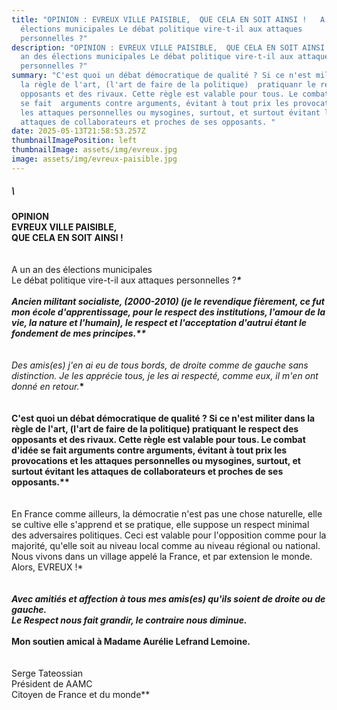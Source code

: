 ```yaml
---
title: "OPINION : EVREUX VILLE PAISIBLE,  QUE CELA EN SOIT AINSI !   A un an des
  élections municipales Le débat politique vire-t-il aux attaques
  personnelles ?"
description: "OPINION : EVREUX VILLE PAISIBLE,  QUE CELA EN SOIT AINSI !   A un
  an des élections municipales Le débat politique vire-t-il aux attaques
  personnelles ?"
summary: "C'est quoi un débat démocratique de qualité ? Si ce n'est militer dans
  la règle de l'art, (l'art de faire de la politique)  pratiquanr le respect des
  opposants et des rivaux. Cette règle est valable pour tous. Le combat d'idée
  se fait  arguments contre arguments, évitant à tout prix les provocations et
  les attaques personnelles ou mysogines, surtout, et surtout évitant les
  attaques de collaborateurs et proches de ses opposants. "
date: 2025-05-13T21:58:53.257Z
thumbnailImagePosition: left
thumbnailImage: assets/img/evreux.jpg
image: assets/img/evreux-paisible.jpg
---
```

##### \
**OPINION**\
**EVREUX VILLE PAISIBLE,\
QUE CELA EN SOIT AINSI !**\
\
\
A un an des élections municipales\
Le débat politique vire-t-il aux attaques personnelles ?***\***\
**\
Ancien militant socialiste, (2000-2010) (je le revendique fièrement, ce fut mon école d'apprentissage, pour le respect des institutions, l'amour de la vie, la nature et l'humain), le respect et l'acceptation d'autrui étant le fondement de mes principes.\*\***\
\
\
Des amis(es) j'en ai eu de tous bords, de droite comme de gauche sans distinction. Je les apprécie tous, je les ai respecté, comme eux, il m'en ont donné en retour.***\***\
\
**\
C'est quoi un débat démocratique de qualité ? Si ce n'est militer dans la règle de l'art, (l'art de faire de la politique) pratiquant le respect des opposants et des rivaux. Cette règle est valable pour tous. Le combat d'idée se fait arguments contre arguments, évitant à tout prix les provocations et les attaques personnelles ou mysogines, surtout, et surtout évitant les attaques de collaborateurs et proches de ses opposants.\*\***\
\
\
En France comme ailleurs, la démocratie n'est pas une chose naturelle, elle se cultive elle s'apprend et se pratique, elle suppose un respect minimal des adversaires politiques. Ceci est valable pour l'opposition comme pour la majorité, qu'elle soit au niveau local comme au niveau régional ou national. Nous vivons dans un village appelé la France, et par extension le monde.\
Alors, EVREUX !*\
\
**\
*Avec amitiés et affection à tous mes amis(es) qu'ils soient de droite ou de gauche.*\
*Le Respect nous fait grandir, le contraire nous diminue.***\
**\
Mon soutien amical à Madame Aurélie Lefrand Lemoine.**\
\
\
Serge Tateossian\
Président de AAMC\
Citoyen de France et du monde\*\*